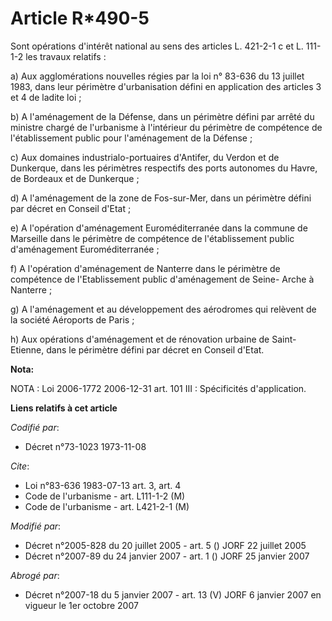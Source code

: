 # Article R*490-5

Sont opérations d'intérêt national au sens des articles L. 421-2-1 c et L. 111-1-2 les travaux relatifs :

a) Aux agglomérations nouvelles régies par la loi n° 83-636 du 13 juillet 1983, dans leur périmètre d'urbanisation défini en
application des articles 3 et 4 de ladite loi ;

b) A l'aménagement de la Défense, dans un périmètre défini par arrêté du ministre chargé de l'urbanisme à l'intérieur du
périmètre de compétence de l'établissement public pour l'aménagement de la Défense ;

c) Aux domaines industrialo-portuaires d'Antifer, du Verdon et de Dunkerque, dans les périmètres respectifs des ports
autonomes du Havre, de Bordeaux et de Dunkerque ;

d) A l'aménagement de la zone de Fos-sur-Mer, dans un périmètre défini par décret en Conseil d'Etat ;

e) A l'opération d'aménagement Euroméditerranée dans la commune de Marseille dans le périmètre de compétence de
l'établissement public d'aménagement Euroméditerranée ;

f) A l'opération d'aménagement de Nanterre dans le périmètre de compétence de l'Etablissement public d'aménagement de Seine-
Arche à Nanterre ;

g) A l'aménagement et au développement des aérodromes qui relèvent de la société Aéroports de Paris ;

h) Aux opérations d'aménagement et de rénovation urbaine de Saint-Etienne, dans le périmètre défini par décret en Conseil
d'Etat.

**Nota:**

NOTA : Loi 2006-1772 2006-12-31 art. 101 III : Spécificités d'application.

**Liens relatifs à cet article**

_Codifié par_:

  - Décret n°73-1023 1973-11-08

_Cite_:

  - Loi n°83-636 1983-07-13 art. 3, art. 4
  - Code de l'urbanisme - art. L111-1-2 (M)
  - Code de l'urbanisme - art. L421-2-1 (M)

_Modifié par_:

  - Décret n°2005-828 du 20 juillet 2005 - art. 5 () JORF 22 juillet 2005
  - Décret n°2007-89 du 24 janvier 2007 - art. 1 () JORF 25 janvier 2007

_Abrogé par_:

  - Décret n°2007-18 du 5 janvier 2007 - art. 13 (V) JORF 6 janvier 2007 en vigueur le 1er octobre 2007

